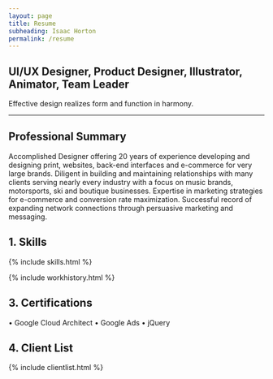 ```yaml
---
layout: page
title: Resume
subheading: Isaac Horton
permalink: /resume
---
```


## UI/UX Designer, Product Designer, Illustrator, Animator, Team Leader

Effective design realizes form and function in harmony.
<hr>

## Professional Summary

<div uk-grid><div class="uk-width-1-2@m">

Accomplished Designer offering 20 years of experience developing and designing print, websites, back-end interfaces and e-commerce for very large brands. Diligent in building and maintaining relationships with many clients serving nearly every industry with a focus on music brands, motorsports, ski and boutique businesses. Expertise in marketing strategies for e-commerce and conversion rate maximization. Successful record of expanding network connections through persuasive marketing and messaging.
</div>
<div class="uk-width-1-2@m">

</div></div>

## 1. Skills
{% include skills.html %}


{% include workhistory.html %}


## 3. Certifications
  • Google Cloud Architect
  • Google Ads
  • jQuery


## 4. Client List
  {% include clientlist.html %}
